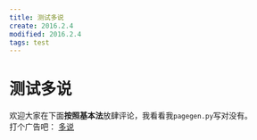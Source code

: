 ```yaml
---
title: 测试多说
create: 2016.2.4
modified: 2016.2.4
tags: test
---
```

# 测试多说
欢迎大家在下面**按照基本法**放肆评论，我看看我`pagegen.py`写对没有。  
打个广告吧： [多说](https://duoshuo.com/)
